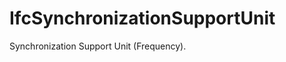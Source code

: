IfcSynchronizationSupportUnit
=============================
Synchronization Support Unit (Frequency).



